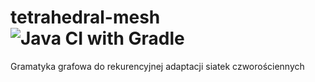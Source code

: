 # tetrahedral-mesh ![Java CI with Gradle](https://github.com/kaskadz/tetrahedral-mesh/workflows/Java%20CI%20with%20Gradle/badge.svg)
Gramatyka grafowa do rekurencyjnej adaptacji siatek czworościennych
